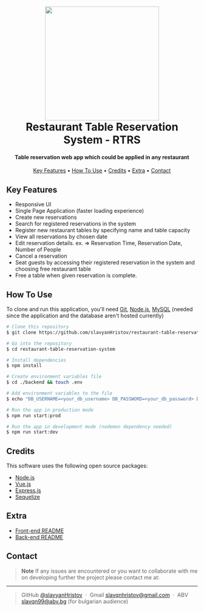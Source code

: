 <h1 align="center">
<img src="https://github.com/slavyanHristov/restaurant-table-reservation-system/blob/feature/readme/screenshots/rtrs.png" width="300" />
<br>
Restaurant Table Reservation System - RTRS
<br>
</h1>

<h4 align="center">Table reservation web app which could be applied in any restaurant</h4>

<p align="center">
  <a href="#key-features">Key Features</a> •
  <a href="#how-to-use">How To Use</a> •
  <a href="#credits">Credits</a> •
  <a href="#extra">Extra</a> •
  <a href="#contact">Contact</a>
</p>

## Key Features

* Responsive UI
* Single Page Application (faster loading experience)
* Create new reservations
* Search for registered reservations in the system
* Register new restaurant tables by specifying name and table capacity
* View all reservations by chosen date
* Edit reservation details. ex. => Reservation Time, Reservation Date, Number of People
* Cancel a reservation
* Seat guests by accessing their registered reservation in the system and choosing free restaurant table
* Free a table when given reservation is complete.

## How To Use

To clone and run this application, you'll need [Git](https://git-scm.com), [Node.js](https://nodejs.org/en/download/), [MySQL](https://dev.mysql.com/downloads/mysql/) (needed since the application and the database aren't hosted currently)

```bash
# Clone this repository
$ git clone https://github.com/slavyanHristov/restaurant-table-reservation-system.git 

# Go into the repository
$ cd restaurant-table-reservation-system

# Install dependencies
$ npm install

# Create environment variables file
$ cd ./backend && touch .env

# Add environment variables to the file
$ echo "DB_USERNAME=<your_db_username> DB_PASSWORD=<your_db_password> DB_NAME=rtrs_db DB_HOST=localhost DB_DIALECT=mysql DB_PORT=3306 PORT=5000" >> .env

# Run the app in production mode
$ npm run start:prod

# Run the app in development mode (nodemon dependency needed)
$ npm run start:dev
```

## Credits

This software uses the following open source packages:

- [Node.js](https://nodejs.org/)
- [Vue.js](https://vuejs.org/)
- [Express.js](https://expressjs.com/)
- [Sequelize](https://sequelize.org/)

## Extra

* [Front-end README](https://github.com/slavyanHristov/restaurant-table-reservation-system/blob/feature/readme/front-end/README.md)
* [Back-end README](https://github.com/slavyanHristov/restaurant-table-reservation-system/blob/feature/readme/back-end/README.md)

## Contact
 > **Note**
 > If any issues are encountered or you want to collaborate with me on developing further the project please contact me at:

 ---

 > GitHub [@slavyanHristov](https://github.com/slavyanHristov) &nbsp;&middot;&nbsp;
 > Gmail slavqnhristov@gmail.com &nbsp;&middot;&nbsp;
 > ABV slavqn99@abv.bg (for bulgarian audience)